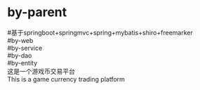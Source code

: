 # by-parent  
#基于springboot+springmvc+spring+mybatis+shiro+freemarker  
#by-web  
#by-service  
#by-dao  
#by-entity  
这是一个游戏币交易平台  
This is a game currency trading platform
